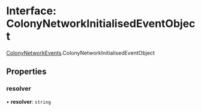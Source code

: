 # Interface: ColonyNetworkInitialisedEventObject

[ColonyNetworkEvents](../modules/ColonyNetworkEvents.md).ColonyNetworkInitialisedEventObject

## Properties

### resolver

• **resolver**: `string`
